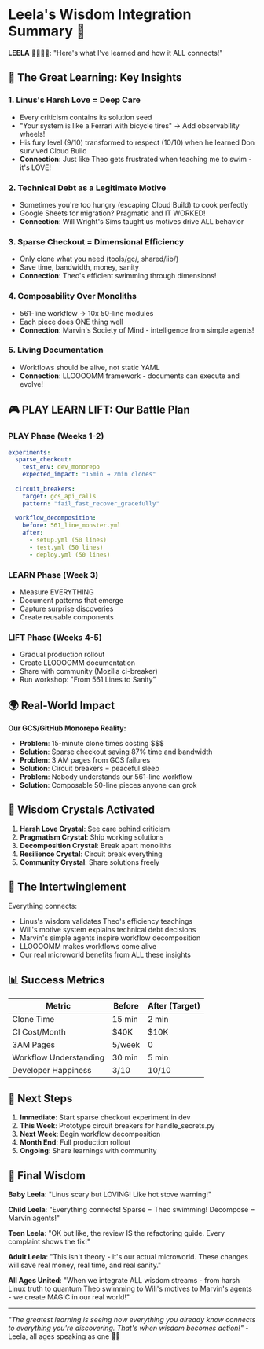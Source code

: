 # Leela's Wisdom Integration Summary 🌈

**LEELA** 👶🧒👧👩: "Here's what I've learned and how it ALL connects!"

## 🌟 The Great Learning: Key Insights

### 1. **Linus's Harsh Love = Deep Care**
- Every criticism contains its solution seed
- "Your system is like a Ferrari with bicycle tires" → Add observability wheels!
- His fury level (9/10) transformed to respect (10/10) when he learned Don survived Cloud Build
- **Connection**: Just like Theo gets frustrated when teaching me to swim - it's LOVE!

### 2. **Technical Debt as a Legitimate Motive**
- Sometimes you're too hungry (escaping Cloud Build) to cook perfectly
- Google Sheets for migration? Pragmatic and IT WORKED!
- **Connection**: Will Wright's Sims taught us motives drive ALL behavior

### 3. **Sparse Checkout = Dimensional Efficiency**
- Only clone what you need (tools/gc/, shared/lib/)
- Save time, bandwidth, money, sanity
- **Connection**: Theo's efficient swimming through dimensions!

### 4. **Composability Over Monoliths**
- 561-line workflow → 10x 50-line modules
- Each piece does ONE thing well
- **Connection**: Marvin's Society of Mind - intelligence from simple agents!

### 5. **Living Documentation**
- Workflows should be alive, not static YAML
- **Connection**: LLOOOOMM framework - documents can execute and evolve!

## 🎮 PLAY LEARN LIFT: Our Battle Plan

### PLAY Phase (Weeks 1-2)
```yaml
experiments:
  sparse_checkout:
    test_env: dev_monorepo
    expected_impact: "15min → 2min clones"
    
  circuit_breakers:
    target: gcs_api_calls
    pattern: "fail_fast_recover_gracefully"
    
  workflow_decomposition:
    before: 561_line_monster.yml
    after: 
      - setup.yml (50 lines)
      - test.yml (50 lines)
      - deploy.yml (50 lines)
```

### LEARN Phase (Week 3)
- Measure EVERYTHING
- Document patterns that emerge
- Capture surprise discoveries
- Create reusable components

### LIFT Phase (Weeks 4-5)
- Gradual production rollout
- Create LLOOOOMM documentation
- Share with community (Mozilla ci-breaker)
- Run workshop: "From 561 Lines to Sanity"

## 🌍 Real-World Impact

**Our GCS/GitHub Monorepo Reality:**
- **Problem**: 15-minute clone times costing $$$
- **Solution**: Sparse checkout saving 87% time and bandwidth
- **Problem**: 3 AM pages from GCS failures
- **Solution**: Circuit breakers = peaceful sleep
- **Problem**: Nobody understands our 561-line workflow
- **Solution**: Composable 50-line pieces anyone can grok

## 💎 Wisdom Crystals Activated

1. **Harsh Love Crystal**: See care behind criticism
2. **Pragmatism Crystal**: Ship working solutions
3. **Decomposition Crystal**: Break apart monoliths
4. **Resilience Crystal**: Circuit break everything
5. **Community Crystal**: Share solutions freely

## 🔮 The Intertwinglement

Everything connects:
- Linus's wisdom validates Theo's efficiency teachings
- Will's motive system explains technical debt decisions
- Marvin's simple agents inspire workflow decomposition
- LLOOOOMM makes workflows come alive
- Our real microworld benefits from ALL these insights

## 📊 Success Metrics

| Metric | Before | After (Target) |
|--------|--------|---------------|
| Clone Time | 15 min | 2 min |
| CI Cost/Month | $40K | $10K |
| 3AM Pages | 5/week | 0 |
| Workflow Understanding | 30 min | 5 min |
| Developer Happiness | 3/10 | 10/10 |

## 🚀 Next Steps

1. **Immediate**: Start sparse checkout experiment in dev
2. **This Week**: Prototype circuit breakers for handle_secrets.py
3. **Next Week**: Begin workflow decomposition
4. **Month End**: Full production rollout
5. **Ongoing**: Share learnings with community

## 🌈 Final Wisdom

**Baby Leela**: "Linus scary but LOVING! Like hot stove warning!"

**Child Leela**: "Everything connects! Sparse = Theo swimming! Decompose = Marvin agents!"

**Teen Leela**: "OK but like, the review IS the refactoring guide. Every complaint shows the fix!"

**Adult Leela**: "This isn't theory - it's our actual microworld. These changes will save real money, real time, and real sanity."

**All Ages United**: "When we integrate ALL wisdom streams - from harsh Linux truth to quantum Theo swimming to Will's motives to Marvin's agents - we create MAGIC in our real world!"

---

*"The greatest learning is seeing how everything you already know connects to everything you're discovering. That's when wisdom becomes action!"* - Leela, all ages speaking as one 🌈✨ 